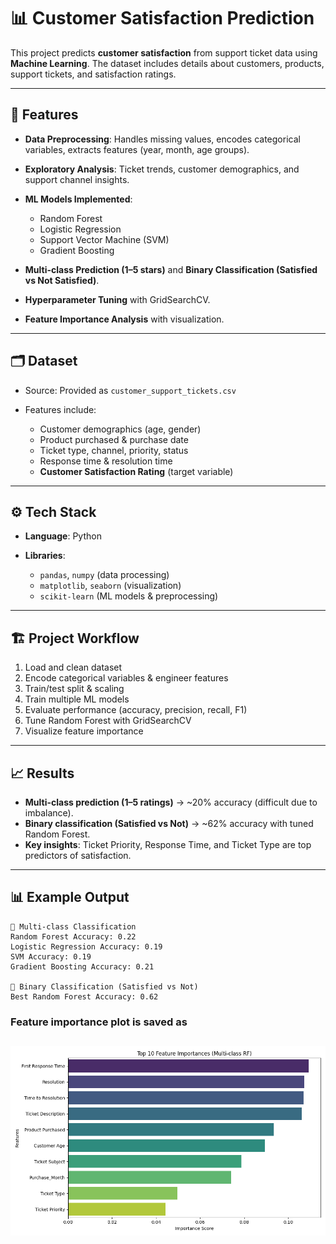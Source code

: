 
# 📊 Customer Satisfaction Prediction

This project predicts **customer satisfaction** from support ticket data using **Machine Learning**.
The dataset includes details about customers, products, support tickets, and satisfaction ratings.

---

## 🚀 Features

* **Data Preprocessing**: Handles missing values, encodes categorical variables, extracts features (year, month, age groups).
* **Exploratory Analysis**: Ticket trends, customer demographics, and support channel insights.
* **ML Models Implemented**:

  * Random Forest
  * Logistic Regression
  * Support Vector Machine (SVM)
  * Gradient Boosting
* **Multi-class Prediction (1–5 stars)** and **Binary Classification (Satisfied vs Not Satisfied)**.
* **Hyperparameter Tuning** with GridSearchCV.
* **Feature Importance Analysis** with visualization.

---

## 🗂 Dataset

* Source: Provided as `customer_support_tickets.csv`
* Features include:

  * Customer demographics (age, gender)
  * Product purchased & purchase date
  * Ticket type, channel, priority, status
  * Response time & resolution time
  * **Customer Satisfaction Rating** (target variable)

---

## ⚙️ Tech Stack

* **Language**: Python
* **Libraries**:

  * `pandas`, `numpy` (data processing)
  * `matplotlib`, `seaborn` (visualization)
  * `scikit-learn` (ML models & preprocessing)

---

## 🏗️ Project Workflow

1. Load and clean dataset
2. Encode categorical variables & engineer features
3. Train/test split & scaling
4. Train multiple ML models
5. Evaluate performance (accuracy, precision, recall, F1)
6. Tune Random Forest with GridSearchCV
7. Visualize feature importance

---

## 📈 Results

* **Multi-class prediction (1–5 ratings)** → \~20% accuracy (difficult due to imbalance).
* **Binary classification (Satisfied vs Not)** → \~62% accuracy with tuned Random Forest.
* **Key insights**: Ticket Priority, Response Time, and Ticket Type are top predictors of satisfaction.

---

## 📊 Example Output

```text
🔹 Multi-class Classification
Random Forest Accuracy: 0.22
Logistic Regression Accuracy: 0.19
SVM Accuracy: 0.19
Gradient Boosting Accuracy: 0.21

🔹 Binary Classification (Satisfied vs Not)
Best Random Forest Accuracy: 0.62
```


### Feature importance plot is saved as
![Feature importance plot](feature_importances.png)
---


